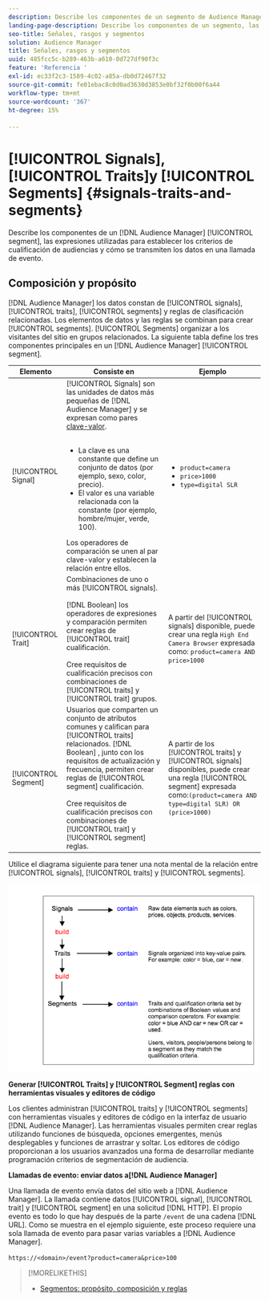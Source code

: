 ```yaml
---
description: Describe los componentes de un segmento de Audience Manager, las expresiones utilizadas para definir los criterios de cualificación de audiencias y cómo se transmiten los datos en una llamada de evento.
landing-page-description: Describe los componentes de un segmento, las expresiones utilizadas para definir los criterios de cualificación de la audiencia y cómo se transmiten los datos.
seo-title: Señales, rasgos y segmentos
solution: Audience Manager
title: Señales, rasgos y segmentos
uuid: 485fcc5c-b289-463b-a610-0d727df90f3c
feature: 'Referencia '
exl-id: ec33f2c3-1589-4c02-a85a-db0d72467f32
source-git-commit: fe01ebac8c0d0ad3630d3853e0bf32f0b00f6a44
workflow-type: tm+mt
source-wordcount: '367'
ht-degree: 15%

---
```


# [!UICONTROL Signals],  [!UICONTROL Traits]y  [!UICONTROL Segments] {#signals-traits-and-segments}

Describe los componentes de un [!DNL Audience Manager] [!UICONTROL segment], las expresiones utilizadas para establecer los criterios de cualificación de audiencias y cómo se transmiten los datos en una llamada de evento.

## Composición y propósito

[!DNL Audience Manager] los datos constan de  [!UICONTROL signals],  [!UICONTROL traits],  [!UICONTROL segments] y reglas de clasificación relacionadas. Los elementos de datos y las reglas se combinan para crear [!UICONTROL segments]. [!UICONTROL Segments] organizar a los visitantes del sitio en grupos relacionados. La siguiente tabla define los tres componentes principales en un [!DNL Audience Manager] [!UICONTROL segment].

| Elemento | Consiste en | Ejemplo |
|---|---|---|
| [!UICONTROL Signal] | [!UICONTROL Signals] son las unidades de datos más pequeñas de  [!DNL Audience Manager] y se expresan como pares  [clave-valor](../reference/key-value-pairs-explained.md).<br><br><ul><li>La clave es una constante que define un conjunto de datos (por ejemplo, sexo, color, precio).</li><li>El valor es una variable relacionada con la constante (por ejemplo, hombre/mujer, verde, 100).</li></ul>Los operadores de comparación se unen al par clave-valor y establecen la relación entre ellos. | <ul><li>`product=camera`</li><li>`price>1000`</li><li>`type=digital SLR`</li></ul> |
| [!UICONTROL Trait] | Combinaciones de uno o más [!UICONTROL signals].<br><br> [!DNL Boolean] los operadores de expresiones y comparación permiten crear reglas de  [!UICONTROL trait] cualificación. <br><br>Cree requisitos de cualificación precisos con combinaciones de  [!UICONTROL traits] y  [!UICONTROL trait] grupos. | A partir del [!UICONTROL signals] disponible, puede crear una regla `High End Camera Browser` expresada como: `product=camera AND price>1000` |
| [!UICONTROL Segment] | Usuarios que comparten un conjunto de atributos comunes y califican para [!UICONTROL traits] relacionados. [!DNL Boolean] , junto con los requisitos de actualización y frecuencia, permiten crear reglas de  [!UICONTROL segment] cualificación.<br><br> Cree requisitos de cualificación precisos con combinaciones de  [!UICONTROL trait] y  [!UICONTROL segment] reglas. | A partir de los [!UICONTROL traits] y [!UICONTROL signals] disponibles, puede crear una regla [!UICONTROL segment] expresada como:`(product=camera AND type=digital SLR) OR (price>1000)` |

Utilice el diagrama siguiente para tener una nota mental de la relación entre [!UICONTROL signals], [!UICONTROL traits] y [!UICONTROL segments].

![](assets/signals-traits-segments.png)

**Generar  [!UICONTROL Traits] y  [!UICONTROL Segment] reglas con herramientas visuales y editores de código**

Los clientes administran [!UICONTROL traits] y [!UICONTROL segments] con herramientas visuales y editores de código en la interfaz de usuario [!DNL Audience Manager]. Las herramientas visuales permiten crear reglas utilizando funciones de búsqueda, opciones emergentes, menús desplegables y funciones de arrastrar y soltar. Los editores de código proporcionan a los usuarios avanzados una forma de desarrollar mediante programación criterios de segmentación de audiencia.

**Llamadas de evento: enviar datos a[!DNL Audience Manager]**

Una llamada de evento envía datos del sitio web a [!DNL Audience Manager]. La llamada contiene datos [!UICONTROL signal], [!UICONTROL trait] y [!UICONTROL segment] en una solicitud [!DNL HTTP]. El propio evento es todo lo que hay después de la parte `/event` de una cadena [!DNL URL]. Como se muestra en el ejemplo siguiente, este proceso requiere una sola llamada de evento para pasar varias variables a [!DNL Audience Manager].

`https://<domain>/event?product=camera&price>100`

>[!MORELIKETHIS]
>
>* [Segmentos: propósito, composición y reglas](../features/segments/segments-purpose.md)

